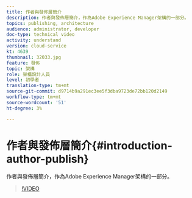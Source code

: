 ```yaml
---
title: 作者與發佈層簡介
description: 作者與發佈層簡介，作為Adobe Experience Manager架構的一部分。
topics: publishing, architecture
audience: administrator, developer
doc-type: technical video
activity: understand
version: cloud-service
kt: 4639
thumbnail: 32033.jpg
feature: 發佈
topic: 架構
role: 架構設計人員
level: 初學者
translation-type: tm+mt
source-git-commit: d9714b9a291ec3ee5f3dba9723de72bb120d2149
workflow-type: tm+mt
source-wordcount: '51'
ht-degree: 3%

---
```



# 作者與發佈層簡介{#introduction-author-publish}

作者與發佈層簡介，作為Adobe Experience Manager架構的一部分。

>[!VIDEO](https://video.tv.adobe.com/v/32033/?quality=12&learn=on)